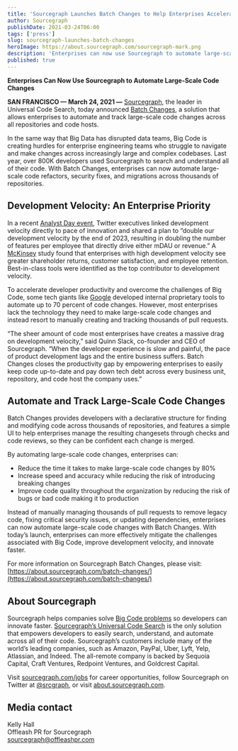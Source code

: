 ```yaml
---
title: 'Sourcegraph Launches Batch Changes to Help Enterprises Accelerate Development Velocity'
author: Sourcegraph
publishDate: 2021-03-24T06:00
tags: ['press']
slug: sourcegraph-launches-batch-changes
heroImage: https://about.sourcegraph.com/sourcegraph-mark.png
description: 'Enterprises can now use Sourcegraph to automate large-scale code changes'
published: true
---
```


**Enterprises Can Now Use Sourcegraph to Automate Large-Scale Code Changes** 

**SAN FRANCISCO — March 24, 2021 —** [Sourcegraph](https://about.sourcegraph.com), the leader in Universal Code Search, today announced [Batch Changes](https://about.sourcegraph.com/batch-changes/), a solution that allows enterprises to automate and track large-scale code changes across all repositories and code hosts. 

In the same way that Big Data has disrupted data teams, Big Code is creating hurdles for enterprise engineering teams who struggle to navigate and make changes across increasingly large and complex codebases. Last year, over 800K developers used Sourcegraph to search and understand all of their code. With Batch Changes, enterprises can now automate large-scale code refactors, security fixes, and migrations across thousands of repositories.

## Development Velocity: An Enterprise Priority

In a recent [Analyst Day event](https://s22.q4cdn.com/826641620/files/doc_downloads/2021/02/Twitter-Analyst-Day-2021-Transcript.pdf), Twitter executives linked development velocity directly to pace of innovation and shared a plan to “double our development velocity by the end of 2023, resulting in doubling the number of features per employee that directly drive either mDAU or revenue.” A [McKinsey](https://www.mckinsey.com/industries/technology-media-and-telecommunications/our-insights/developer-velocity-how-software-excellence-fuels-business-performance) study found that enterprises with high development velocity see greater shareholder returns, customer satisfaction, and employee retention. Best-in-class tools were identified as the top contributor to development velocity. 

To accelerate developer productivity and overcome the challenges of Big Code, some tech giants like [Google](https://cacm.acm.org/magazines/2016/7/204032-why-google-stores-billions-of-lines-of-code-in-a-single-repository/fulltext) developed internal proprietary tools to automate up to 70 percent of code changes. However, most enterprises lack the technology they need to make large-scale code changes and instead resort to manually creating and tracking thousands of pull requests. 

“The sheer amount of code most enterprises have creates a massive drag on development velocity,” said Quinn Slack, co-founder and CEO of Sourcegraph. “When the developer experience is slow and painful, the pace of product development lags and the entire business suffers. Batch Changes closes the productivity gap by empowering enterprises to easily keep code up-to-date and pay down tech debt across every business unit, repository, and code host the company uses.” 

## Automate and Track Large-Scale Code Changes

Batch Changes provides developers with a declarative structure for finding and modifying code across thousands of repositories, and features a simple UI to help enterprises manage the resulting changesets through checks and code reviews, so they can be confident each change is merged. 

By automating large-scale code changes, enterprises can:

- Reduce the time it takes to make large-scale code changes by 80%
- Increase speed and accuracy while reducing the risk of introducing breaking changes
- Improve code quality throughout the organization by reducing the risk of bugs or bad code making it to production

Instead of manually managing thousands of pull requests to remove legacy code, fixing critical security issues, or updating dependencies, enterprises can now automate large-scale code changes with Batch Changes. With today’s launch, enterprises can more effectively mitigate the challenges associated with Big Code, improve development velocity, and innovate faster.

For more information on Sourcegraph Batch Changes, please visit: [https://about.sourcegraph.com/batch-changes/](https://about.sourcegraph.com/batch-changes/)

## About Sourcegraph
Sourcegraph helps companies solve [Big Code problems](https://about.sourcegraph.com/press-release/big-code-survey-2020/) so developers can innovate faster. [Sourcegraph’s Universal Code Search](https://info.sourcegraph.com/universal-code-search-ebook-req?_ga=2.2548852.572487746.1614803471-1473741360.1614803471) is the only solution that empowers developers to easily search, understand, and automate across all of their code. Sourcegraph’s customers include many of the world’s leading companies, such as Amazon, PayPal, Uber, Lyft, Yelp, Atlassian, and Indeed. The all-remote company is backed by Sequoia Capital, Craft Ventures, Redpoint Ventures, and Goldcrest Capital.

Visit [sourcegraph.com/jobs](https://about.sourcegraph.com/company/careers) for career opportunities, follow Sourcegraph on Twitter at [@srcgraph](https://twitter.com/srcgraph), or visit [about.sourcegraph.com](https://about.sourcegraph.com).

## Media contact
Kelly Hall<br>
Offleash PR for Sourcegraph<br>
[sourcegraph@offleashpr.com](mailto:sourcegraph@offleashpr.com)
